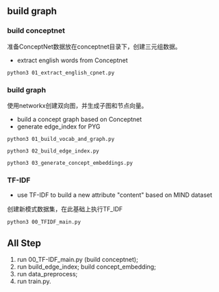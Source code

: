 
## build graph
### build conceptnet
准备ConceptNet数据放在conceptnet目录下，创建三元组数据。
- extract english words from Conceptnet 

`python3 01_extract_english_cpnet.py`

### build graph
使用networkx创建双向图，并生成子图和节点向量。

- build a concept graph based on Conceptnet
- generate edge_index for PYG

`python3 01_build_vocab_and_graph.py`

`python3 02_build_edge_index.py`

`python3 03_generate_concept_embeddings.py`


### TF-IDF
- use TF-IDF to build a new attribute "content" based on MIND dataset

创建新模式数据集，在此基础上执行TF_IDF

`python3 00_TFIDF_main.py`

## All Step
1) run 00_TF-IDF_main.py (build conceptnet);
2) run build_edge_index; build concept_embedding;
3) run data_preprocess;
4) run train.py.


